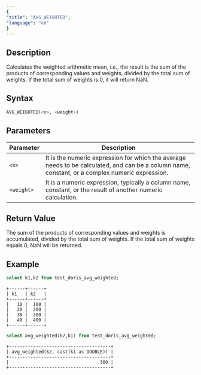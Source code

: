 ```yaml
---
{
"title": "AVG_WEIGHTED",
"language": "en"
}
---
```


<!-- 
Licensed to the Apache Software Foundation (ASF) under one
or more contributor license agreements.  See the NOTICE file
distributed with this work for additional information
regarding copyright ownership.  The ASF licenses this file
to you under the Apache License, Version 2.0 (the
"License"); you may not use this file except in compliance
with the License.  You may obtain a copy of the License at

  http://www.apache.org/licenses/LICENSE-2.0

Unless required by applicable law or agreed to in writing,
software distributed under the License is distributed on an
"AS IS" BASIS, WITHOUT WARRANTIES OR CONDITIONS OF ANY
KIND, either express or implied.  See the License for the
specific language governing permissions and limitations
under the License.
-->

## Description

Calculates the weighted arithmetic mean, i.e., the result is the sum of the products of corresponding values and weights, divided by the total sum of weights. If the total sum of weights is 0, it will return NaN.

## Syntax

```sql
AVG_WEIGHTED(<x>, <weight>)
```

## Parameters

| Parameter | Description |
| -- | -- |
| `<x>` | It is the numeric expression for which the average needs to be calculated, and can be a column name, constant, or a complex numeric expression. |
| `<weight>` | It is a numeric expression, typically a column name, constant, or the result of another numeric calculation. |

## Return Value

The sum of the products of corresponding values and weights is accumulated, divided by the total sum of weights. If the total sum of weights equals 0, NaN will be returned.

## Example

```sql
select k1,k2 from test_doris_avg_weighted;
```

```text
+------+------+
| k1   | k2   |
+------+------+
|   10 |  100 |
|   20 |  200 |
|   30 |  300 |
|   40 |  400 |
+------+------+
```

```sql
select avg_weighted(k2,k1) from test_doris_avg_weighted;
```

```text
+--------------------------------------+
| avg_weighted(k2, cast(k1 as DOUBLE)) |
+--------------------------------------+
|                                  300 |
+--------------------------------------+
```
